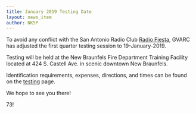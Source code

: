 ```yaml
---
title: January 2019 Testing Date
layout: news_item
author: NK5P
---
```

To avoid any conflict with the San Antonio Radio Club [Radio Fiesta](http://w5sc.org/radio-fiesta/), GVARC has adjusted the first quarter testing session to 19-January-2019.

Testing will be held at the New Braunfels Fire Department Training Facility located at 424 S. Castell Ave. in scenic downtown New Braunfels.

Identification requirements, expenses, directions, and times can be found on the [testing](/testing) page. 

We hope to see you there!

73!
